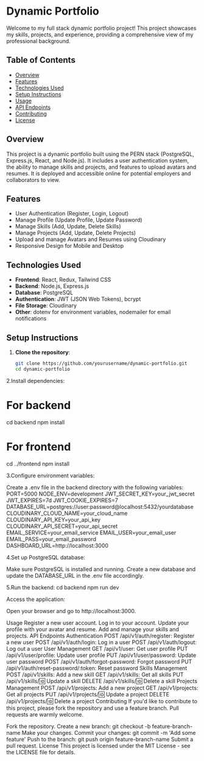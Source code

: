 # Dynamic Portfolio

Welcome to my full stack dynamic portfolio project! This project showcases my skills, projects, and experience, providing a comprehensive view of my professional background.

## Table of Contents

- [Overview](#overview)
- [Features](#features)
- [Technologies Used](#technologies-used)
- [Setup Instructions](#setup-instructions)
- [Usage](#usage)
- [API Endpoints](#api-endpoints)
- [Contributing](#contributing)
- [License](#license)

## Overview

This project is a dynamic portfolio built using the PERN stack (PostgreSQL, Express.js, React, and Node.js). It includes a user authentication system, the ability to manage skills and projects, and features to upload avatars and resumes. It is deployed and accessible online for potential employers and collaborators to view.

## Features

- User Authentication (Register, Login, Logout)
- Manage Profile (Update Profile, Update Password)
- Manage Skills (Add, Update, Delete Skills)
- Manage Projects (Add, Update, Delete Projects)
- Upload and manage Avatars and Resumes using Cloudinary
- Responsive Design for Mobile and Desktop

## Technologies Used

- **Frontend**: React, Redux, Tailwind CSS
- **Backend**: Node.js, Express.js
- **Database**: PostgreSQL
- **Authentication**: JWT (JSON Web Tokens), bcrypt
- **File Storage**: Cloudinary
- **Other**: dotenv for environment variables, nodemailer for email notifications

## Setup Instructions

1. **Clone the repository**:

   ```bash
   git clone https://github.com/yourusername/dynamic-portfolio.git
   cd dynamic-portfolio

2.Install dependencies:
# For backend
cd backend
npm install

# For frontend
cd ../frontend
npm install

3.Configure environment variables:

Create a .env file in the backend directory with the following variables:
PORT=5000
NODE_ENV=development
JWT_SECRET_KEY=your_jwt_secret
JWT_EXPIRES=7d
JWT_COOKIE_EXPIRES=7
DATABASE_URL=postgres://user:password@localhost:5432/yourdatabase
CLOUDINARY_CLOUD_NAME=your_cloud_name
CLOUDINARY_API_KEY=your_api_key
CLOUDINARY_API_SECRET=your_api_secret
EMAIL_SERVICE=your_email_service
EMAIL_USER=your_email_user
EMAIL_PASS=your_email_password
DASHBOARD_URL=http://localhost:3000


4.Set up PostgreSQL database:

Make sure PostgreSQL is installed and running. Create a new database and update the DATABASE_URL in the .env file accordingly.

5.Run the backend:
cd backend
npm run dev


Access the application:

Open your browser and go to http://localhost:3000.

Usage
Register a new user account.
Log in to your account.
Update your profile with your avatar and resume.
Add and manage your skills and projects.
API Endpoints
Authentication
POST /api/v1/auth/register: Register a new user
POST /api/v1/auth/login: Log in a user
POST /api/v1/auth/logout: Log out a user
User Management
GET /api/v1/user: Get user profile
PUT /api/v1/user/profile: Update user profile
PUT /api/v1/user/password: Update user password
POST /api/v1/auth/forgot-password: Forgot password
PUT /api/v1/auth/reset-password/:token: Reset password
Skills Management
POST /api/v1/skills: Add a new skill
GET /api/v1/skills: Get all skills
PUT /api/v1/skills/:id: Update a skill
DELETE /api/v1/skills/:id: Delete a skill
Projects Management
POST /api/v1/projects: Add a new project
GET /api/v1/projects: Get all projects
PUT /api/v1/projects/:id: Update a project
DELETE /api/v1/projects/:id: Delete a project
Contributing
If you'd like to contribute to this project, please fork the repository and use a feature branch. Pull requests are warmly welcome.

Fork the repository.
Create a new branch: git checkout -b feature-branch-name
Make your changes.
Commit your changes: git commit -m 'Add some feature'
Push to the branch: git push origin feature-branch-name
Submit a pull request.
License
This project is licensed under the MIT License - see the LICENSE file for details.
